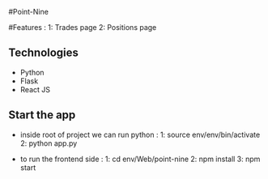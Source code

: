 #Point-Nine

#Features :
1: Trades page
2: Positions page

## Technologies

- Python 
- Flask
- React JS

## Start the app
- inside root of project we can run python :
1: source env/env/bin/activate
2: python app.py

- to run the frontend side :
 1: cd env/Web/point-nine
 2: npm install
 3: npm start
 
